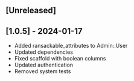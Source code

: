 ## [Unreleased]

## [1.0.5] - 2024-01-17
- Added ransackable_attributes to Admin::User
- Updated dependencies
- Fixed scaffold with boolean columns
- Updated authentication
- Removed system tests